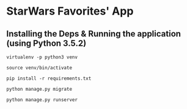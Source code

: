# StarWars Favorites' App



## Installing the Deps & Running the application (using Python 3.5.2)

```
virtualenv -p python3 venv

source venv/bin/activate

pip install -r requirements.txt

python manage.py migrate

python manage.py runserver
```









